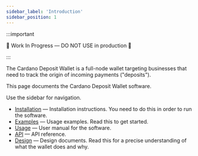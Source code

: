 ```yaml
---
sidebar_label: 'Introduction'
sidebar_position: 1
---
```


:::important

🚧 Work In Progress — DO NOT USE in production 🚧

:::

The Cardano Deposit Wallet is a full-node wallet targeting businesses that need to track the origin of incoming payments ("deposits").

This page documents the Cardano Deposit Wallet software.

Use the sidebar for navigation.

- [Installation](./installation) — Installation instructions. You need to do this in order to run the software.
- [Examples](./examples.md) — Usage examples. Read this to get started.
- [Usage](./usage.md) — User manual for the software.
- [API](./api.md) — API reference.
- [Design](./design) — Design documents. Read this for a precise understanding of what the wallet does and why.

